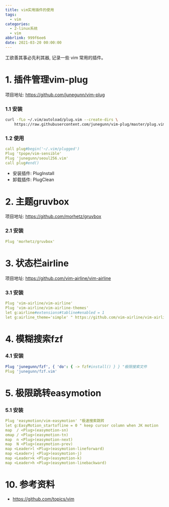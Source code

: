 ```yaml
---
title: vim实用插件的使用
tags:
  - vim
categories:
  - 2-linux系统
  - vim
abbrlink: 999f6ee6
date: 2021-03-20 00:00:00
---
```


工欲善其事必先利其器,  记录一些 vim 常用的插件。

# 1. 插件管理vim-plug

项目地址: https://github.com/junegunn/vim-plug

<!-- more -->

### 1.1 安装

``` bash
curl -fLo ~/.vim/autoload/plug.vim --create-dirs \
    https://raw.githubusercontent.com/junegunn/vim-plug/master/plug.vim
```

### 1.2 使用

```yml
call plug#begin('~/.vim/plugged')
Plug 'tpope/vim-sensible'
Plug 'junegunn/seoul256.vim'
call plug#end()
```

+ 安装插件: PlugInstall
+ 卸载插件: PlugClean



# 2. 主题gruvbox

项目地址: https://github.com/morhetz/gruvbox

### 2.1 安装

```yml
Plug 'morhetz/gruvbox'
```



# 3. 状态栏airline

项目地址: https://github.com/vim-airline/vim-airline

### 3.1 安装

```yml
Plug 'vim-airline/vim-airline'
Plug 'vim-airline/vim-airline-themes'
let g:airline#extensions#tabline#enabled = 1
let g:airline_theme='simple' " https://github.com/vim-airline/vim-airline/wiki/Screenshots
```



# 4. 模糊搜索fzf 

### 4.1 安装

```yml
Plug 'junegunn/fzf', { 'do': { -> fzf#install() } } "极限搜索文件
Plug 'junegunn/fzf.vim'
```



# 5. 极限跳转easymotion

### 5.1 安装

```yml
Plug 'easymotion/vim-easymotion' "极速搜索跳转
let g:EasyMotion_startofline = 0 " keep cursor column when JK motion
map  / <Plug>(easymotion-sn)
omap / <Plug>(easymotion-tn)
map  n <Plug>(easymotion-next)
map  N <Plug>(easymotion-prev)
map <Leader>l <Plug>(easymotion-lineforward)
map <Leader>j <Plug>(easymotion-j)
map <Leader>k <Plug>(easymotion-k)
map <Leader>h <Plug>(easymotion-linebackward)
```



# 10. 参考资料

+ https://github.com/topics/vim

